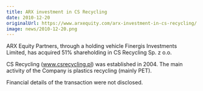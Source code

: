 ```yaml
---
title: ARX investment in CS Recycling
date: 2010-12-20
originalUrl: https://www.arxequity.com/arx-investment-in-cs-recycling/
image: news/2010-12-20.png
---
```


ARX Equity Partners, through a holding vehicle Finergis Investments Limited, has acquired 51% shareholding in CS Recycling Sp. z o.o.

CS Recycling (www.csrecycling.pl) was established in 2004. The main activity of the Company is plastics recycling (mainly PET).

Financial details of the transaction were not disclosed.
